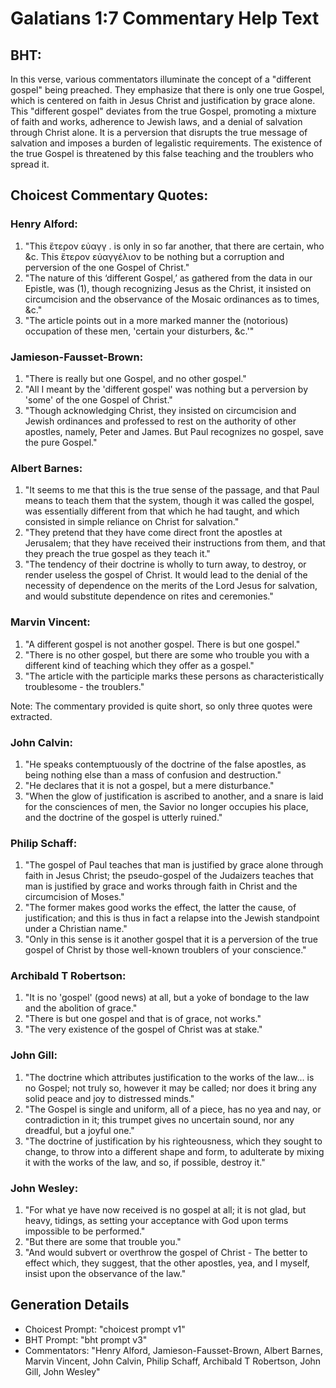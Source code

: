# Galatians 1:7 Commentary Help Text

## BHT:
In this verse, various commentators illuminate the concept of a "different gospel" being preached. They emphasize that there is only one true Gospel, which is centered on faith in Jesus Christ and justification by grace alone. This "different gospel" deviates from the true Gospel, promoting a mixture of faith and works, adherence to Jewish laws, and a denial of salvation through Christ alone. It is a perversion that disrupts the true message of salvation and imposes a burden of legalistic requirements. The existence of the true Gospel is threatened by this false teaching and the troublers who spread it.

## Choicest Commentary Quotes:
### Henry Alford:
1. "This ἕτερον εὐαγγ . is only in so far another, that there are certain, who &c. This ἕτερον εὐαγγέλιον to be nothing but a corruption and perversion of the one Gospel of Christ."
2. "The nature of this ‘different Gospel,’ as gathered from the data in our Epistle, was (1), though recognizing Jesus as the Christ, it insisted on circumcision and the observance of the Mosaic ordinances as to times, &c."
3. "The article points out in a more marked manner the (notorious) occupation of these men, 'certain your disturbers, &c.'"

### Jamieson-Fausset-Brown:
1. "There is really but one Gospel, and no other gospel."
2. "All I meant by the 'different gospel' was nothing but a perversion by 'some' of the one Gospel of Christ."
3. "Though acknowledging Christ, they insisted on circumcision and Jewish ordinances and professed to rest on the authority of other apostles, namely, Peter and James. But Paul recognizes no gospel, save the pure Gospel."

### Albert Barnes:
1. "It seems to me that this is the true sense of the passage, and that Paul means to teach them that the system, though it was called the gospel, was essentially different from that which he had taught, and which consisted in simple reliance on Christ for salvation."
2. "They pretend that they have come direct front the apostles at Jerusalem; that they have received their instructions from them, and that they preach the true gospel as they teach it."
3. "The tendency of their doctrine is wholly to turn away, to destroy, or render useless the gospel of Christ. It would lead to the denial of the necessity of dependence on the merits of the Lord Jesus for salvation, and would substitute dependence on rites and ceremonies."

### Marvin Vincent:
1. "A different gospel is not another gospel. There is but one gospel."
2. "There is no other gospel, but there are some who trouble you with a different kind of teaching which they offer as a gospel."
3. "The article with the participle marks these persons as characteristically troublesome - the troublers."

Note: The commentary provided is quite short, so only three quotes were extracted.

### John Calvin:
1. "He speaks contemptuously of the doctrine of the false apostles, as being nothing else than a mass of confusion and destruction."
2. "He declares that it is not a gospel, but a mere disturbance."
3. "When the glow of justification is ascribed to another, and a snare is laid for the consciences of men, the Savior no longer occupies his place, and the doctrine of the gospel is utterly ruined."

### Philip Schaff:
1. "The gospel of Paul teaches that man is justified by grace alone through faith in Jesus Christ; the pseudo-gospel of the Judaizers teaches that man is justified by grace and works through faith in Christ and the circumcision of Moses." 
2. "The former makes good works the effect, the latter the cause, of justification; and this is thus in fact a relapse into the Jewish standpoint under a Christian name."
3. "Only in this sense is it another gospel that it is a perversion of the true gospel of Christ by those well-known troublers of your conscience."

### Archibald T Robertson:
1. "It is no 'gospel' (good news) at all, but a yoke of bondage to the law and the abolition of grace."
2. "There is but one gospel and that is of grace, not works."
3. "The very existence of the gospel of Christ was at stake."

### John Gill:
1. "The doctrine which attributes justification to the works of the law... is no Gospel; not truly so, however it may be called; nor does it bring any solid peace and joy to distressed minds."
2. "The Gospel is single and uniform, all of a piece, has no yea and nay, or contradiction in it; this trumpet gives no uncertain sound, nor any dreadful, but a joyful one."
3. "The doctrine of justification by his righteousness, which they sought to change, to throw into a different shape and form, to adulterate by mixing it with the works of the law, and so, if possible, destroy it."

### John Wesley:
1. "For what ye have now received is no gospel at all; it is not glad, but heavy, tidings, as setting your acceptance with God upon terms impossible to be performed."
2. "But there are some that trouble you."
3. "And would subvert or overthrow the gospel of Christ - The better to effect which, they suggest, that the other apostles, yea, and I myself, insist upon the observance of the law."


## Generation Details
- Choicest Prompt: "choicest prompt v1"
- BHT Prompt: "bht prompt v3"
- Commentators: "Henry Alford, Jamieson-Fausset-Brown, Albert Barnes, Marvin Vincent, John Calvin, Philip Schaff, Archibald T Robertson, John Gill, John Wesley"

